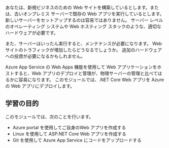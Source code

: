あなたは、新規ビジネスのための Web サイトを構築しているとします。または、古いオンプレミス サーバーで既存の Web アプリを実行しているとします。 新しいサーバーをセットアップするのは容易ではありません。 サーバー レベルのオペレーティング システムや Web ホスティング スタックのような、適切なハードウェアが必要です。

また、サーバーはいったん実行すると、メンテナンスが必要になります。 Web サイトのトラフィックが増加したらどうなるでしょうか。 追加のハードウェアへの投資が必要になるかもしれません。

Azure App Service の Web Apps 機能を使用して Web アプリケーションをホストすると、Web アプリのデプロイと管理が、物理サーバーの管理と比べてはるかに容易になります。 このモジュールでは、.NET Core Web アプリを Azure の Web アプリにデプロイします。

## <a name="learning-objectives"></a>学習の目的

このモジュールでは、次のことを行います。

- Azure portal を使用してご自身のWeb アプリを作成する
- Linux を使用して ASP.NET Core Web アプリを作成する
- Git を使用して Azure App Service にコードをアップロードする

